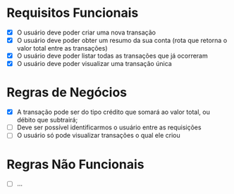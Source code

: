 # Requisitos Funcionais

- [X] O usuário deve poder criar uma nova transação
- [X] O usuário deve poder obter um resumo da sua conta (rota que retorna o valor total entre as transações)
- [X] O usuário deve poder listar todas as transações que já ocorreram
- [X] O usuário deve poder visualizar uma transação única

# Regras de Negócios

- [X] A transação pode ser do tipo crédito que somará ao valor total, ou débito que subtrairá;
- [ ] Deve ser possível identificarmos o usuário entre as requisições
- [ ] O usuário só pode visualizar transações o qual ele criou

# Regras Não Funcionais

- [ ] ...